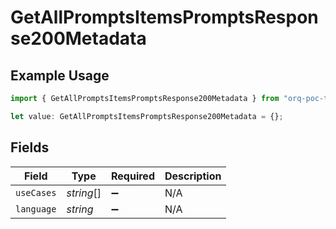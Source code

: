 # GetAllPromptsItemsPromptsResponse200Metadata

## Example Usage

```typescript
import { GetAllPromptsItemsPromptsResponse200Metadata } from "orq-poc-typescript-multi-env-version/models/operations";

let value: GetAllPromptsItemsPromptsResponse200Metadata = {};
```

## Fields

| Field              | Type               | Required           | Description        |
| ------------------ | ------------------ | ------------------ | ------------------ |
| `useCases`         | *string*[]         | :heavy_minus_sign: | N/A                |
| `language`         | *string*           | :heavy_minus_sign: | N/A                |